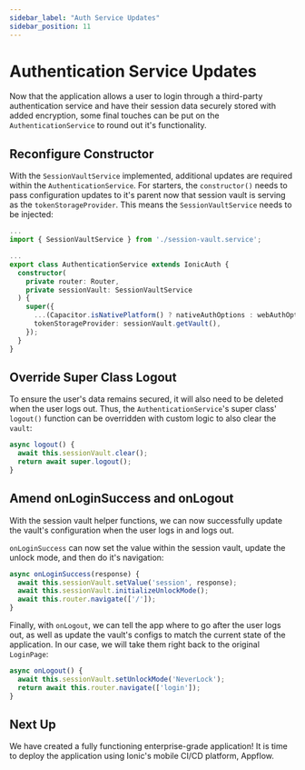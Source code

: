 ```yaml
---
sidebar_label: "Auth Service Updates"
sidebar_position: 11
---
```


# Authentication Service Updates

Now that the application allows a user to login through a third-party authentication service and have their session data securely stored with added encryption, some final touches can be put on the `AuthenticationService` to round out it's functionality.

## Reconfigure Constructor

With the `SessionVaultService` implemented, additional updates are required within the `AuthenticationService`. For starters, the `constructor()` needs to pass configuration updates to it's parent now that session vault is serving as the `tokenStorageProvider`. This means the `SessionVaultService` needs to be injected:

```typescript title="src/app/services/authentication.service.ts"
...
import { SessionVaultService } from './session-vault.service';

...
export class AuthenticationService extends IonicAuth {
  constructor(
    private router: Router,
    private sessionVault: SessionVaultService
  ) {
    super({
      ...(Capacitor.isNativePlatform() ? nativeAuthOptions : webAuthOptions),
      tokenStorageProvider: sessionVault.getVault(),
    });
  }
}
```

## Override Super Class Logout

To ensure the user's data remains secured, it will also need to be deleted when the user logs out. Thus, the `AuthenticationService`'s super class' `logout()` function can be overridden with custom logic to also clear the `vault`:

```typescript title="src/app/services/authentication.service.ts"
async logout() {
  await this.sessionVault.clear();
  return await super.logout();
}
```

## Amend onLoginSuccess and onLogout

With the session vault helper functions, we can now successfully update the vault's configuration when the user logs in and logs out.

`onLoginSuccess` can now set the value within the session vault, update the unlock mode, and then do it's navigation:

```typescript title="src/app/services/authentication.service.ts"
async onLoginSuccess(response) {
  await this.sessionVault.setValue('session', response);
  await this.sessionVault.initializeUnlockMode();
  await this.router.navigate(['/']);
}
```

Finally, with `onLogout`, we can tell the app where to go after the user logs out, as well as update the vault's configs to match the current state of the application. In our case, we will take them right back to the original `LoginPage`:

```typescript title="src/app/services/authentication.service.ts"
async onLogout() {
  await this.sessionVault.setUnlockMode('NeverLock');
  return await this.router.navigate(['login']);
}
```

## Next Up

We have created a fully functioning enterprise-grade application! It is time to deploy the application using Ionic's mobile CI/CD platform, Appflow.
